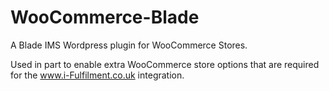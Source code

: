 WooCommerce-Blade
=================

A Blade IMS Wordpress plugin for WooCommerce Stores.

Used in part to enable extra WooCommerce store options that are required for the www.i-Fulfilment.co.uk integration.

